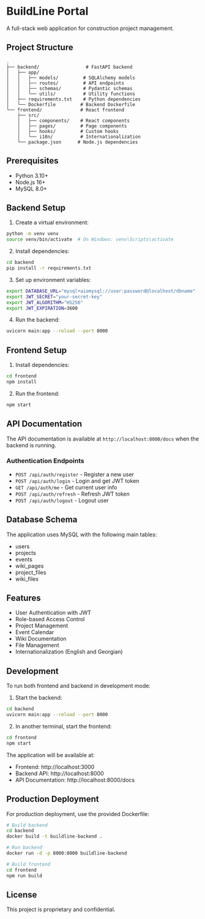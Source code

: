 # BuildLine Portal

A full-stack web application for construction project management.

## Project Structure

```
.
├── backend/                 # FastAPI backend
│   ├── app/
│   │   ├── models/         # SQLAlchemy models
│   │   ├── routes/         # API endpoints
│   │   ├── schemas/        # Pydantic schemas
│   │   └── utils/          # Utility functions
│   ├── requirements.txt    # Python dependencies
│   └── Dockerfile         # Backend Dockerfile
└── frontend/              # React frontend
    ├── src/
    │   ├── components/    # React components
    │   ├── pages/         # Page components
    │   ├── hooks/         # Custom hooks
    │   └── i18n/          # Internationalization
    └── package.json      # Node.js dependencies
```

## Prerequisites

- Python 3.10+
- Node.js 16+
- MySQL 8.0+

## Backend Setup

1. Create a virtual environment:
```bash
python -m venv venv
source venv/bin/activate  # On Windows: venv\Scripts\activate
```

2. Install dependencies:
```bash
cd backend
pip install -r requirements.txt
```

3. Set up environment variables:
```bash
export DATABASE_URL="mysql+aiomysql://user:password@localhost/dbname"
export JWT_SECRET="your-secret-key"
export JWT_ALGORITHM="HS256"
export JWT_EXPIRATION=3600
```

4. Run the backend:
```bash
uvicorn main:app --reload --port 8000
```

## Frontend Setup

1. Install dependencies:
```bash
cd frontend
npm install
```

2. Run the frontend:
```bash
npm start
```

## API Documentation

The API documentation is available at `http://localhost:8000/docs` when the backend is running.

### Authentication Endpoints

- `POST /api/auth/register` - Register a new user
- `POST /api/auth/login` - Login and get JWT token
- `GET /api/auth/me` - Get current user info
- `POST /api/auth/refresh` - Refresh JWT token
- `POST /api/auth/logout` - Logout user

## Database Schema

The application uses MySQL with the following main tables:
- users
- projects
- events
- wiki_pages
- project_files
- wiki_files

## Features

- User Authentication with JWT
- Role-based Access Control
- Project Management
- Event Calendar
- Wiki Documentation
- File Management
- Internationalization (English and Georgian)

## Development

To run both frontend and backend in development mode:

1. Start the backend:
```bash
cd backend
uvicorn main:app --reload --port 8000
```

2. In another terminal, start the frontend:
```bash
cd frontend
npm start
```

The application will be available at:
- Frontend: http://localhost:3000
- Backend API: http://localhost:8000
- API Documentation: http://localhost:8000/docs

## Production Deployment

For production deployment, use the provided Dockerfile:

```bash
# Build backend
cd backend
docker build -t buildline-backend .

# Run backend
docker run -d -p 8000:8000 buildline-backend

# Build frontend
cd frontend
npm run build
```

## License

This project is proprietary and confidential.
